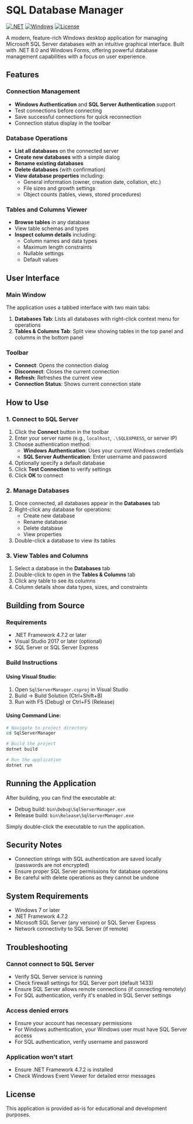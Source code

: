 # SQL Database Manager

[![.NET](https://img.shields.io/badge/.NET-8.0-512BD4)](https://dotnet.microsoft.com/download)
[![Windows](https://img.shields.io/badge/Platform-Windows-0078D6)](https://www.microsoft.com/windows)
[![License](https://img.shields.io/badge/License-MIT-green.svg)](LICENSE)

A modern, feature-rich Windows desktop application for managing Microsoft SQL Server databases with an intuitive graphical interface. Built with .NET 8.0 and Windows Forms, offering powerful database management capabilities with a focus on user experience.

## Features

### Connection Management
- **Windows Authentication** and **SQL Server Authentication** support
- Test connections before connecting
- Save successful connections for quick reconnection
- Connection status display in the toolbar

### Database Operations
- **List all databases** on the connected server
- **Create new databases** with a simple dialog
- **Rename existing databases**
- **Delete databases** (with confirmation)
- **View database properties** including:
  - General information (owner, creation date, collation, etc.)
  - File sizes and growth settings
  - Object counts (tables, views, stored procedures)

### Tables and Columns Viewer
- **Browse tables** in any database
- View table schemas and types
- **Inspect column details** including:
  - Column names and data types
  - Maximum length constraints
  - Nullable settings
  - Default values

## User Interface

### Main Window
The application uses a tabbed interface with two main tabs:

1. **Databases Tab**: Lists all databases with right-click context menu for operations
2. **Tables & Columns Tab**: Split view showing tables in the top panel and columns in the bottom panel

### Toolbar
- **Connect**: Opens the connection dialog
- **Disconnect**: Closes the current connection
- **Refresh**: Refreshes the current view
- **Connection Status**: Shows current connection state

## How to Use

### 1. Connect to SQL Server
1. Click the **Connect** button in the toolbar
2. Enter your server name (e.g., `localhost`, `.\SQLEXPRESS`, or server IP)
3. Choose authentication method:
   - **Windows Authentication**: Uses your current Windows credentials
   - **SQL Server Authentication**: Enter username and password
4. Optionally specify a default database
5. Click **Test Connection** to verify settings
6. Click **OK** to connect

### 2. Manage Databases
1. Once connected, all databases appear in the **Databases** tab
2. Right-click any database for operations:
   - Create new database
   - Rename database
   - Delete database
   - View properties
3. Double-click a database to view its tables

### 3. View Tables and Columns
1. Select a database in the **Databases** tab
2. Double-click to open in the **Tables & Columns** tab
3. Click any table to see its columns
4. Column details show data types, sizes, and constraints

## Building from Source

### Requirements
- .NET Framework 4.7.2 or later
- Visual Studio 2017 or later (optional)
- SQL Server or SQL Server Express

### Build Instructions

#### Using Visual Studio:
1. Open `SqlServerManager.csproj` in Visual Studio
2. Build → Build Solution (Ctrl+Shift+B)
3. Run with F5 (Debug) or Ctrl+F5 (Release)

#### Using Command Line:
```bash
# Navigate to project directory
cd SqlServerManager

# Build the project
dotnet build

# Run the application
dotnet run
```

## Running the Application

After building, you can find the executable at:
- Debug build: `bin\Debug\SqlServerManager.exe`
- Release build: `bin\Release\SqlServerManager.exe`

Simply double-click the executable to run the application.

## Security Notes

- Connection strings with SQL authentication are saved locally (passwords are not encrypted)
- Ensure proper SQL Server permissions for database operations
- Be careful with delete operations as they cannot be undone

## System Requirements

- Windows 7 or later
- .NET Framework 4.7.2
- Microsoft SQL Server (any version) or SQL Server Express
- Network connectivity to SQL Server (if remote)

## Troubleshooting

### Cannot connect to SQL Server
- Verify SQL Server service is running
- Check firewall settings for SQL Server port (default 1433)
- Ensure SQL Server allows remote connections (if connecting remotely)
- For SQL authentication, verify it's enabled in SQL Server settings

### Access denied errors
- Ensure your account has necessary permissions
- For Windows authentication, your Windows user must have SQL Server access
- For SQL authentication, verify username and password

### Application won't start
- Ensure .NET Framework 4.7.2 is installed
- Check Windows Event Viewer for detailed error messages

## License

This application is provided as-is for educational and development purposes.
